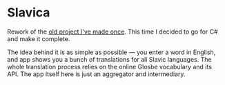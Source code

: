 # Slavica
Rework of the [old project I've made once](https://github.com/SovietModernism/slavic-comparator). This time I decided to go for C# and make it complete.

The idea behind it is as simple as possible — you enter a word in English, and app shows you a bunch of translations for all Slavic languages. The whole translation process relies on the online Glosbe vocabulary and its API. The app itself here is just an aggregator and intermediary.
